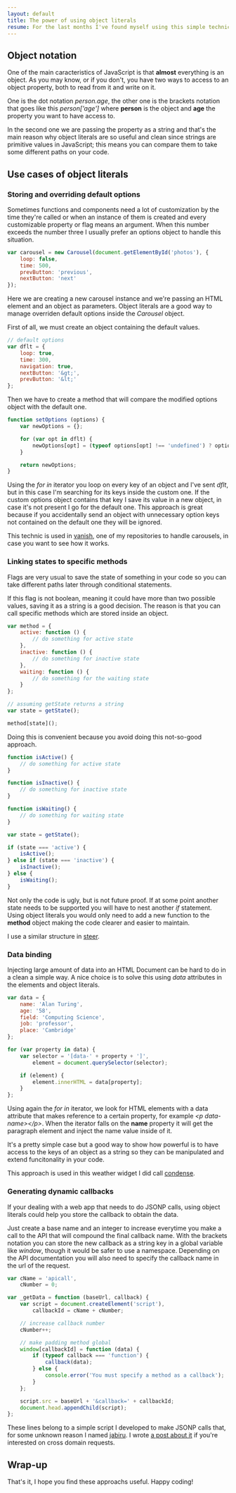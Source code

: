 ```yaml
---
layout: default
title: The power of using object literals
resume: For the last months I've found myself using this simple technic quite a lot. Here are some examples of what you can do with it and how I took advantage of its versatility.
---
```


## Object notation

One of the main caracteristics of JavaScript is that **almost** everything is an object. As you may know, or if you don't, you have two ways to access to an object property, both to read from it and write on it.

One is the dot notation *person.age*, the other one is the brackets notation that goes like this *person['age']* where **person** is the object and **age** the property you want to have access to.

In the second one we are passing the property as a string and that's the main reason why object literals are so useful and clean since strings are primitive values in JavaScript; this means you can compare them to take some different paths on your code.


## Use cases of object literals

### Storing and overriding default options

Sometimes functions and components need a lot of customization by the time they're called or when an instance of them is created and every customizable property or flag means an argument. When this number exceeds the number three I usually prefer an options object to handle this situation.

```js
var carousel = new Carousel(document.getElementById('photos'), {
    loop: false,
    time: 500,
    prevButton: 'previous',
    nextButton: 'next'
});
```

Here we are creating a new carousel instance and we're passing an HTML element and an object as parameters. Object literals are a good way to manage overriden default options inside the *Carousel* object.

First of all, we must create an object containing the default values.

```js
// default options
var dflt = {
    loop: true,
    time: 300,
    navigation: true,
    nextButton: '&gt;',
    prevButton: '&lt;'
};
```

Then we have to create a method that will compare the modified options object with the default one.

```js
function setOptions (options) {
    var newOptions = {};

    for (var opt in dflt) {
        newOptions[opt] = (typeof options[opt] !== 'undefined') ? options[opt] : dflt[opt];
    }

    return newOptions;
}
```

Using the *for in* iterator you loop on every key of an object and I've sent *dflt*, but in this case I'm searching for its keys inside the custom one. If the custom options object contains that key I save its value in a new object, in case it's not present I go for the default one. This approach is great because if you accidentally send an object with unnecessary option keys not contained on the default one they will be ignored.

This technic is used in <a href="https://github.com/jeremenichelli/vanish" target="_blank">vanish</a>, one of my repositories to handle carousels, in case you want to see how it works.


### Linking states to specific methods

Flags are very usual to save the state of something in your code so you can take different paths later through conditional statements.

If this flag is not boolean, meaning it could have more than two possible values, saving it as a string is a good decision. The reason is that you can call specific methods which are stored inside an object.

```js
var method = {
    active: function () {
        // do something for active state
    },
    inactive: function () {
        // do something for inactive state
    },
    waiting: function () {
        // do something for the waiting state
    }
};

// assuming getState returns a string
var state = getState();

method[state](); 
```

Doing this is convenient because you avoid doing this not-so-good approach.

```js
function isActive() {
    // do something for active state
}

function isInactive() {
    // do something for inactive state
}

function isWaiting() {
    // do something for waiting state
}

var state = getState();

if (state === 'active') {
    isActive();
} else if (state === 'inactive') {
    isInactive();
} else {
    isWaiting();
}
```

Not only the code is ugly, but is not future proof. If at some point another state needs to be supported you will have to nest another *if* statement. Using object literals you would only need to add a new function to the **method** object making the code clearer and easier to maintain.

I use a similar structure in <a href="https://www.github.com/jeremenichelli/steer" target="_blank">steer</a>.


### Data binding 

Injecting large amount of data into an HTML Document can be hard to do in a clean a simple way. A nice choice is to solve this using *data* attributes in the elements and object literals.

```js
var data = {
    name: 'Alan Turing',
    age: '58',
    field: 'Computing Science',
    job: 'professor',
    place: 'Cambridge'
};

for (var property in data) {
    var selector = '[data-' + property + ']',
        element = document.querySelector(selector);

    if (element) {
        element.innerHTML = data[property];
    } 
};
```

Using again the *for in* iterator, we look for HTML elements with a data attribute that makes reference to a certain property, for example *&lt;p data-name&gt;&lt;/p&gt;*. When the iterator falls on the **name** property it will get the paragraph element and inject the name value inside of it.

It's a pretty simple case but a good way to show how powerful is to have access to the keys of an object as a string so they can be manipulated and extend funcitonality in your code.

This approach is used in this weather widget I did call <a href="https://github.com/jeremenichelli/condense" target="_blank">condense</a>.


### Generating dynamic callbacks

If your dealing with a web app that needs to do JSONP calls, using object literals could help you store the callback to obtain the data.

Just create a base name and an integer to increase everytime you make a call to the API that will compound the final callback name. With the brackets notation you can store the new callback as a string key in a global variable like *window*, though it would be safer to use a namespace. Depending on the API documentation you will also need to specify the callback name in the url of the request.

```js
var cName = 'apicall',
    cNumber = 0;

var _getData = function (baseUrl, callback) {
    var script = document.createElement('script'),
        callbackId = cName + cNumber;

    // increase callback number
    cNumber++;

    // make padding method global
    window[callbackId] = function (data) {
        if (typeof callback === 'function') {
            callback(data);
        } else {
            console.error('You must specify a method as a callback');
        }
    };

    script.src = baseUrl + '&callback=' + callbackId;
    document.head.appendChild(script);
};

```

These lines belong to a simple script I developed to make JSONP calls that, for some unknown reason I named <a href="https://www.github.com/jeremenichelli/jabiru" target="_blank">jabiru</a>. I wrote <a href="/2014/09/south-american-bird-cross-domain-calls/" target="_blank">a post about it</a> if you're interested on cross domain requests.


## Wrap-up

That's it, I hope you find these approachs useful. Happy coding!
